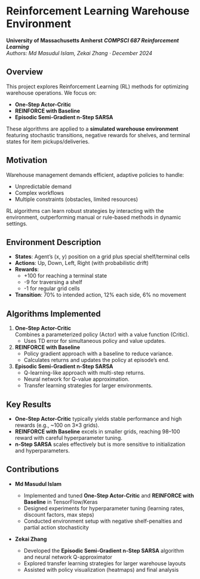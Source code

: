 # Reinforcement Learning Warehouse Environment
**University of Massachusetts Amherst**
***COMPSCI 687 Reinforcement Learning***  
*Authors: Md Masudul Islam, Zekai Zhang · December 2024*

## Overview
This project explores Reinforcement Learning (RL) methods for optimizing warehouse operations. We focus on:
- **One-Step Actor-Critic**
- **REINFORCE with Baseline**
- **Episodic Semi-Gradient n-Step SARSA**

These algorithms are applied to a **simulated warehouse environment** featuring stochastic transitions, negative rewards for shelves, and terminal states for item pickups/deliveries.

## Motivation
Warehouse management demands efficient, adaptive policies to handle:
- Unpredictable demand  
- Complex workflows  
- Multiple constraints (obstacles, limited resources)

RL algorithms can learn robust strategies by interacting with the environment, outperforming manual or rule-based methods in dynamic settings.

## Environment Description
- **States**: Agent’s (x, y) position on a grid plus special shelf/terminal cells  
- **Actions**: Up, Down, Left, Right (with probabilistic drift)  
- **Rewards**:  
  - +100 for reaching a terminal state  
  - -9 for traversing a shelf  
  - -1 for regular grid cells  
- **Transition**: 70% to intended action, 12% each side, 6% no movement

## Algorithms Implemented
1. **One-Step Actor-Critic**  
   Combines a parameterized policy (Actor) with a value function (Critic).  
   - Uses TD error for simultaneous policy and value updates.  
2. **REINFORCE with Baseline**  
   - Policy gradient approach with a baseline to reduce variance.  
   - Calculates returns and updates the policy at episode’s end.  
3. **Episodic Semi-Gradient n-Step SARSA**  
   - Q-learning-like approach with multi-step returns.  
   - Neural network for Q-value approximation.  
   - Transfer learning strategies for larger environments.

## Key Results
- **One-Step Actor-Critic** typically yields stable performance and high rewards (e.g., ~100 on 3×3 grids).  
- **REINFORCE with Baseline** excels in smaller grids, reaching 98–100 reward with careful hyperparameter tuning.  
- **n-Step SARSA** scales effectively but is more sensitive to initialization and hyperparameters.

## Contributions
- **Md Masudul Islam**  
  - Implemented and tuned **One-Step Actor-Critic** and **REINFORCE with Baseline** in TensorFlow/Keras  
  - Designed experiments for hyperparameter tuning (learning rates, discount factors, max steps)  
  - Conducted environment setup with negative shelf-penalties and partial action stochasticity

- **Zekai Zhang**  
  - Developed the **Episodic Semi-Gradient n-Step SARSA** algorithm and neural network Q-approximator  
  - Explored transfer learning strategies for larger warehouse layouts  
  - Assisted with policy visualization (heatmaps) and final analysis
